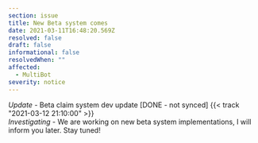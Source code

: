 ```yaml
---
section: issue
title: New Beta system comes
date: 2021-03-11T16:48:20.569Z
resolved: false
draft: false
informational: false
resolvedWhen: ""
affected:
  - MultiBot
severity: notice
---
```

*Update* - Beta claim system dev update \[DONE - not synced] {{< track "2021-03-12 21:10:00" >}}\
*Investigating* - We are working on new beta system implementations, I will inform you later. Stay tuned!